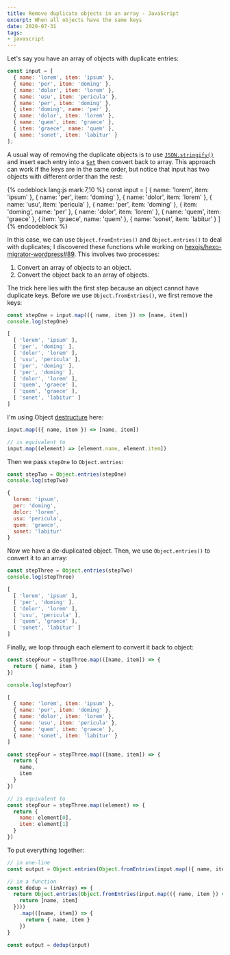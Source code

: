 ```yaml
---
title: Remove duplicate objects in an array - JavaScript
excerpt: When all objects have the same keys
date: 2020-07-31
tags:
- javascript
---
```


Let's say you have an array of objects with duplicate entries:

``` js
const input = [
  { name: 'lorem', item: 'ipsum' },
  { name: 'per', item: 'doming' },
  { name: 'dolor', item: 'lorem' },
  { name: 'usu', item: 'pericula' },
  { name: 'per', item: 'doming' },
  { item: 'doming', name: 'per' },
  { name: 'dolor', item: 'lorem' },
  { name: 'quem', item: 'graece' },
  { item: 'graece', name: 'quem' },
  { name: 'sonet', item: 'labitur' }
];
```

A usual way of removing the duplicate objects is to use [`JSON.stringify()`](https://developer.mozilla.org/en-US/docs/Web/JavaScript/Reference/Global_Objects/JSON/stringify) and insert each entry into a [`Set`](https://developer.mozilla.org/en-US/docs/Web/JavaScript/Reference/Global_Objects/Set#Remove_duplicate_elements_from_the_array) then convert back to array. This approach can work if the keys are in the same order, but notice that input has two objects with different order than the rest:

{% codeblock lang:js mark:7,10 %}
const input = [
  { name: 'lorem', item: 'ipsum' },
  { name: 'per', item: 'doming' },
  { name: 'dolor', item: 'lorem' },
  { name: 'usu', item: 'pericula' },
  { name: 'per', item: 'doming' },
  { item: 'doming', name: 'per' },
  { name: 'dolor', item: 'lorem' },
  { name: 'quem', item: 'graece' },
  { item: 'graece', name: 'quem' },
  { name: 'sonet', item: 'labitur' }
]
{% endcodeblock %}

In this case, we can use `Object.fromEntries()` and `Object.entries()` to deal with duplicates; I discovered these functions while working on [hexojs/hexo-migrator-wordpress#89](https://github.com/hexojs/hexo-migrator-wordpress/pull/89). This involves two processes:

1. Convert an array of objects to an object.
2. Convert the object back to an array of objects.

The trick here lies with the first step because an object cannot have duplicate keys. Before we use `Object.fromEntries()`, we first remove the keys:

``` js
const stepOne = input.map(({ name, item }) => [name, item])
console.log(stepOne)

[
  [ 'lorem', 'ipsum' ],
  [ 'per', 'doming' ],
  [ 'dolor', 'lorem' ],
  [ 'usu', 'pericula' ],
  [ 'per', 'doming' ],
  [ 'per', 'doming' ],
  [ 'dolor', 'lorem' ],
  [ 'quem', 'graece' ],
  [ 'quem', 'graece' ],
  [ 'sonet', 'labitur' ]
]
```

I'm using Object [destructure](https://developer.mozilla.org/en/docs/Web/JavaScript/Reference/Operators/Destructuring_assignment) here:

``` js
input.map(({ name, item }) => [name, item])

// is equivalent to
input.map((element) => [element.name, element.item])
```

Then we pass `stepOne` to `Object.entries`:

``` js
const stepTwo = Object.entries(stepOne)
console.log(stepTwo)

{
  lorem: 'ipsum',
  per: 'doming',
  dolor: 'lorem',
  usu: 'pericula',
  quem: 'graece',
  sonet: 'labitur'
}
```

Now we have a de-duplicated object. Then, we use `Object.entries()` to convert it to an array:

``` js
const stepThree = Object.entries(stepTwo)
console.log(stepThree)

[
  [ 'lorem', 'ipsum' ],
  [ 'per', 'doming' ],
  [ 'dolor', 'lorem' ],
  [ 'usu', 'pericula' ],
  [ 'quem', 'graece' ],
  [ 'sonet', 'labitur' ]
]
```

Finally, we loop through each element to convert it back to object:

``` js
const stepFour = stepThree.map(([name, item]) => {
  return { name, item }
})

console.log(stepFour)

[
  { name: 'lorem', item: 'ipsum' },
  { name: 'per', item: 'doming' },
  { name: 'dolor', item: 'lorem' },
  { name: 'usu', item: 'pericula' },
  { name: 'quem', item: 'graece' },
  { name: 'sonet', item: 'labitur' }
]
```

``` js
const stepFour = stepThree.map(([name, item]) => {
  return {
    name,
    item
  }
})

// is equivalent to
const stepFour = stepThree.map((element) => {
  return {
    name: element[0],
    item: element[1]
  }
})
```

To put everything together:

``` js
// in one-line
const output = Object.entries(Object.fromEntries(input.map(({ name, item }) => [name, item]))).map(([name, item]) => { return { name, item } })

// in a function
const dedup = (inArray) => {
  return Object.entries(Object.fromEntries(input.map(({ name, item }) => {
    return [name, item]
  })))
    .map(([name, item]) => {
      return { name, item }
    })
}

const output = dedup(input)
```
